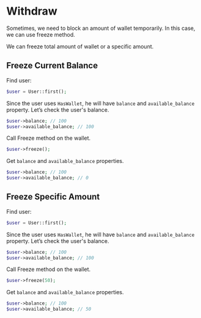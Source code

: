 # Withdraw

Sometimes, we need to block an amount of wallet temporarily. In this case, we can use freeze method.

We can freeze total amount of wallet or a specific amount.

## Freeze Current Balance

Find user:

```php
$user = User::first(); 
```

Since the user uses `HasWallet`, he will have `balance` and `available_balance` property.
Let’s check the user's balance.

```php
$user->balance; // 100
$user->available_balance; // 100
```

Call Freeze method on the wallet.

```php
$user->freeze();
```

Get `balance` and `available_balance` properties.

```php
$user->balance; // 100
$user->available_balance; // 0
```

## Freeze Specific Amount

Find user:

```php
$user = User::first(); 
```

Since the user uses `HasWallet`, he will have `balance` and `available_balance` property.
Let’s check the user's balance.

```php
$user->balance; // 100
$user->available_balance; // 100
```

Call Freeze method on the wallet.

```php
$user->freeze(50);
```

Get `balance` and `available_balance` properties.

```php
$user->balance; // 100
$user->available_balance; // 50
```
